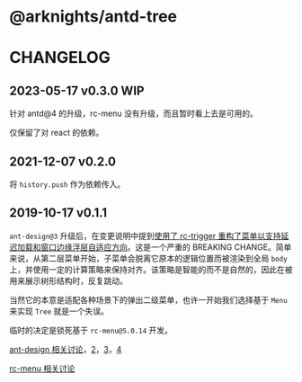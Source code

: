 @arknights/antd-tree
==

CHANGELOG
==

2023-05-17 v0.3.0 WIP
--

针对 antd@4 的升级，rc-menu 没有升级，而且暂时看上去是可用的。

仅保留了对 react 的依赖。

2021-12-07 v0.2.0
--

将 `history.push` 作为依赖传入。

2019-10-17 v0.1.1
--

`ant-design@3` 升级后，在变更说明中提到[使用了 rc-trigger 重构了菜单以支持延迟加载和窗口边缘浮层自适应方向](https://ant.design/changelog-cn#%E6%96%B0%E5%A2%9E%E5%8A%9F%E8%83%BD%E5%8F%8A%E6%94%B9%E8%BF%9B)。这是一个严重的 BREAKING CHANGE。简单来说，从第二层菜单开始，子菜单会脱离它原本的逻辑位置而被渲染到全局 `body` 上，并使用一定的计算策略来保持对齐。该策略是智能的而不是自然的，因此在被用来展示树形结构时，反复跳动。

当然它的本意是适配各种场景下的弹出二级菜单，也许一开始我们选择基于 `Menu` 来实现 `Tree` 就是一个失误。

临时的决定是锁死基于 `rc-menu@5.0.14` 开发。

[ant-design 相关讨论](https://github.com/ant-design/ant-design/pull/8150)，[2](https://github.com/ant-design/ant-design/pull/8058)，[3](https://github.com/ant-design/ant-design/issues/2837)，[4](https://github.com/ant-design/ant-design/issues/6589)

[rc-menu 相关讨论](https://github.com/react-component/menu/issues/19)

